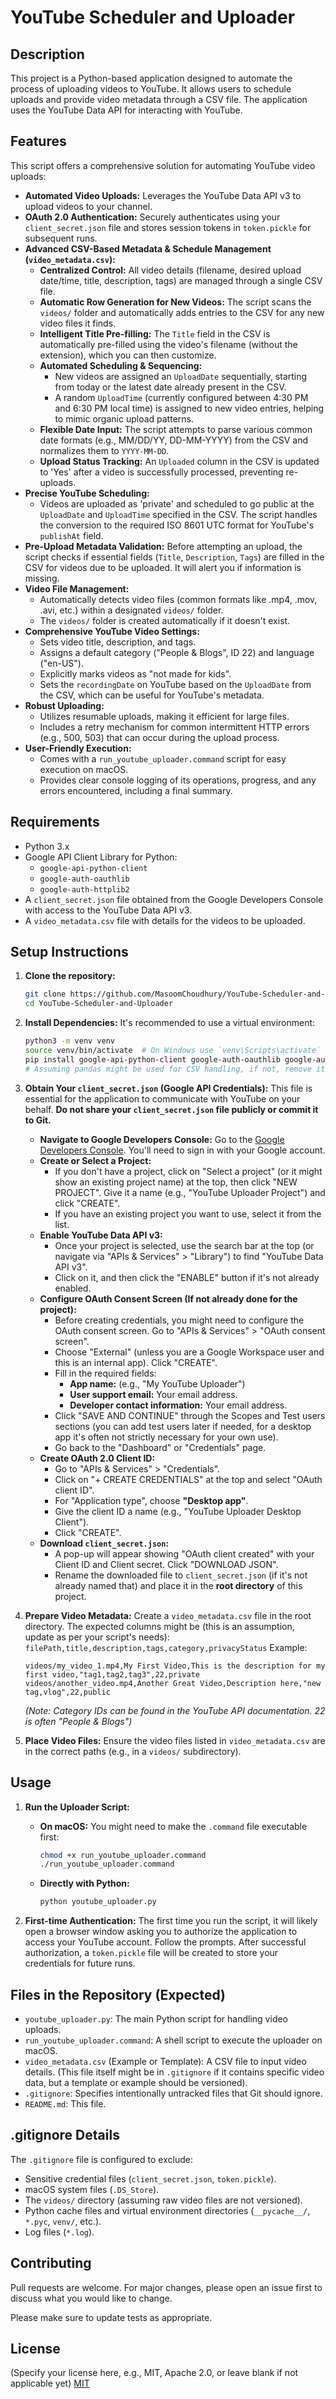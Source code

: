 # YouTube Scheduler and Uploader

## Description

This project is a Python-based application designed to automate the process of uploading videos to YouTube. It allows users to schedule uploads and provide video metadata through a CSV file. The application uses the YouTube Data API for interacting with YouTube.

## Features

This script offers a comprehensive solution for automating YouTube video uploads:

*   **Automated Video Uploads:** Leverages the YouTube Data API v3 to upload videos to your channel.
*   **OAuth 2.0 Authentication:** Securely authenticates using your `client_secret.json` file and stores session tokens in `token.pickle` for subsequent runs.
*   **Advanced CSV-Based Metadata & Schedule Management (`video_metadata.csv`):**
    *   **Centralized Control:** All video details (filename, desired upload date/time, title, description, tags) are managed through a single CSV file.
    *   **Automatic Row Generation for New Videos:** The script scans the `videos/` folder and automatically adds entries to the CSV for any new video files it finds.
    *   **Intelligent Title Pre-filling:** The `Title` field in the CSV is automatically pre-filled using the video's filename (without the extension), which you can then customize.
    *   **Automated Scheduling & Sequencing:**
        *   New videos are assigned an `UploadDate` sequentially, starting from today or the latest date already present in the CSV.
        *   A random `UploadTime` (currently configured between 4:30 PM and 6:30 PM local time) is assigned to new video entries, helping to mimic organic upload patterns.
    *   **Flexible Date Input:** The script attempts to parse various common date formats (e.g., MM/DD/YY, DD-MM-YYYY) from the CSV and normalizes them to `YYYY-MM-DD`.
    *   **Upload Status Tracking:** An `Uploaded` column in the CSV is updated to 'Yes' after a video is successfully processed, preventing re-uploads.
*   **Precise YouTube Scheduling:**
    *   Videos are uploaded as 'private' and scheduled to go public at the `UploadDate` and `UploadTime` specified in the CSV. The script handles the conversion to the required ISO 8601 UTC format for YouTube's `publishAt` field.
*   **Pre-Upload Metadata Validation:** Before attempting an upload, the script checks if essential fields (`Title`, `Description`, `Tags`) are filled in the CSV for videos due to be uploaded. It will alert you if information is missing.
*   **Video File Management:**
    *   Automatically detects video files (common formats like .mp4, .mov, .avi, etc.) within a designated `videos/` folder.
    *   The `videos/` folder is created automatically if it doesn't exist.
*   **Comprehensive YouTube Video Settings:**
    *   Sets video title, description, and tags.
    *   Assigns a default category ("People & Blogs", ID 22) and language ("en-US").
    *   Explicitly marks videos as "not made for kids".
    *   Sets the `recordingDate` on YouTube based on the `UploadDate` from the CSV, which can be useful for YouTube's metadata.
*   **Robust Uploading:**
    *   Utilizes resumable uploads, making it efficient for large files.
    *   Includes a retry mechanism for common intermittent HTTP errors (e.g., 500, 503) that can occur during the upload process.
*   **User-Friendly Execution:**
    *   Comes with a `run_youtube_uploader.command` script for easy execution on macOS.
    *   Provides clear console logging of its operations, progress, and any errors encountered, including a final summary.

## Requirements

*   Python 3.x
*   Google API Client Library for Python:
    *   `google-api-python-client`
    *   `google-auth-oauthlib`
    *   `google-auth-httplib2`
*   A `client_secret.json` file obtained from the Google Developers Console with access to the YouTube Data API v3.
*   A `video_metadata.csv` file with details for the videos to be uploaded.

## Setup Instructions

1.  **Clone the repository:**
    ```bash
    git clone https://github.com/MasoomChoudhury/YouTube-Scheduler-and-Uploader.git
    cd YouTube-Scheduler-and-Uploader
    ```

2.  **Install Dependencies:**
    It's recommended to use a virtual environment:
    ```bash
    python3 -m venv venv
    source venv/bin/activate  # On Windows use `venv\Scripts\activate`
    pip install google-api-python-client google-auth-oauthlib google-auth-httplib2 pandas 
    # Assuming pandas might be used for CSV handling, if not, remove it.
    ```

3.  **Obtain Your `client_secret.json` (Google API Credentials):**
    This file is essential for the application to communicate with YouTube on your behalf. **Do not share your `client_secret.json` file publicly or commit it to Git.**
    *   **Navigate to Google Developers Console:** Go to the [Google Developers Console](https://console.developers.google.com/). You'll need to sign in with your Google account.
    *   **Create or Select a Project:**
        *   If you don't have a project, click on "Select a project" (or it might show an existing project name) at the top, then click "NEW PROJECT". Give it a name (e.g., "YouTube Uploader Project") and click "CREATE".
        *   If you have an existing project you want to use, select it from the list.
    *   **Enable YouTube Data API v3:**
        *   Once your project is selected, use the search bar at the top (or navigate via "APIs & Services" > "Library") to find "YouTube Data API v3".
        *   Click on it, and then click the "ENABLE" button if it's not already enabled.
    *   **Configure OAuth Consent Screen (If not already done for the project):**
        *   Before creating credentials, you might need to configure the OAuth consent screen. Go to "APIs & Services" > "OAuth consent screen".
        *   Choose "External" (unless you are a Google Workspace user and this is an internal app). Click "CREATE".
        *   Fill in the required fields:
            *   **App name:** (e.g., "My YouTube Uploader")
            *   **User support email:** Your email address.
            *   **Developer contact information:** Your email address.
        *   Click "SAVE AND CONTINUE" through the Scopes and Test users sections (you can add test users later if needed, for a desktop app it's often not strictly necessary for your own use).
        *   Go back to the "Dashboard" or "Credentials" page.
    *   **Create OAuth 2.0 Client ID:**
        *   Go to "APIs & Services" > "Credentials".
        *   Click on "+ CREATE CREDENTIALS" at the top and select "OAuth client ID".
        *   For "Application type", choose **"Desktop app"**.
        *   Give the client ID a name (e.g., "YouTube Uploader Desktop Client").
        *   Click "CREATE".
    *   **Download `client_secret.json`:**
        *   A pop-up will appear showing "OAuth client created" with your Client ID and Client secret. Click "DOWNLOAD JSON".
        *   Rename the downloaded file to `client_secret.json` (if it's not already named that) and place it in the **root directory** of this project.

4.  **Prepare Video Metadata:**
    Create a `video_metadata.csv` file in the root directory. The expected columns might be (this is an assumption, update as per your script's needs):
    `filePath,title,description,tags,category,privacyStatus`
    Example:
    ```csv
    videos/my_video_1.mp4,My First Video,This is the description for my first video,"tag1,tag2,tag3",22,private
    videos/another_video.mp4,Another Great Video,Description here,"new tag,vlog",22,public
    ```
    *(Note: Category IDs can be found in the YouTube API documentation. 22 is often "People & Blogs")*

5.  **Place Video Files:**
    Ensure the video files listed in `video_metadata.csv` are in the correct paths (e.g., in a `videos/` subdirectory).

## Usage

1.  **Run the Uploader Script:**
    *   **On macOS:**
        You might need to make the `.command` file executable first:
        ```bash
        chmod +x run_youtube_uploader.command
        ./run_youtube_uploader.command
        ```
    *   **Directly with Python:**
        ```bash
        python youtube_uploader.py
        ```

2.  **First-time Authentication:**
    The first time you run the script, it will likely open a browser window asking you to authorize the application to access your YouTube account. Follow the prompts. After successful authorization, a `token.pickle` file will be created to store your credentials for future runs.

## Files in the Repository (Expected)

*   `youtube_uploader.py`: The main Python script for handling video uploads.
*   `run_youtube_uploader.command`: A shell script to execute the uploader on macOS.
*   `video_metadata.csv` (Example or Template): A CSV file to input video details. (This file itself might be in `.gitignore` if it contains specific video data, but a template or example should be versioned).
*   `.gitignore`: Specifies intentionally untracked files that Git should ignore.
*   `README.md`: This file.

## .gitignore Details

The `.gitignore` file is configured to exclude:
*   Sensitive credential files (`client_secret.json`, `token.pickle`).
*   macOS system files (`.DS_Store`).
*   The `videos/` directory (assuming raw video files are not versioned).
*   Python cache files and virtual environment directories (`__pycache__/`, `*.pyc`, `venv/`, etc.).
*   Log files (`*.log`).

## Contributing

Pull requests are welcome. For major changes, please open an issue first to discuss what you would like to change.

Please make sure to update tests as appropriate.

## License

(Specify your license here, e.g., MIT, Apache 2.0, or leave blank if not applicable yet)
[MIT](https://choosealicense.com/licenses/mit/)
